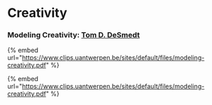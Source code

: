 # Creativity

### Modeling Creativity: [Tom D. DeSmedt](https://organisms.be/)

{% embed url="https://www.clips.uantwerpen.be/sites/default/files/modeling-creativity.pdf" %}



{% embed url="https://www.clips.uantwerpen.be/sites/default/files/modeling-creativity.pdf" %}

